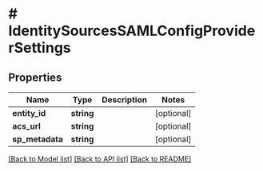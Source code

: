 # # IdentitySourcesSAMLConfigProviderSettings

## Properties

Name | Type | Description | Notes
------------ | ------------- | ------------- | -------------
**entity_id** | **string** |  | [optional]
**acs_url** | **string** |  | [optional]
**sp_metadata** | **string** |  | [optional]

[[Back to Model list]](../../README.md#models) [[Back to API list]](../../README.md#endpoints) [[Back to README]](../../README.md)
